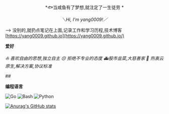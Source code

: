 <div align="center">

*:fish:当咸鱼有了梦想,就注定了一生徒劳 *

</div>

<div align="center">

*＼Hi, I'm yang0009!／*

</div>

--> 没别的,就扔点笔记在上面,记录工作和学习历程,技术博客[https://yang0009.github.io](https://yang0009.github.io/)
<div align="left">
 
  **爱好**
 
 *:sailboat: 喜欢自由的思想,独立自主*
 *:unamused: 拒绝不专业的态度*
 *:ambulance:股市韭菜,大慈善家*
 *:bookmark: 热衷云原生,解决方案,协议标准*
</div>
##
<div align="left">

  **编程语言**

![Go](https://img.shields.io/badge/Go-00ADD8?style=flat-square&logo=go&logoColor=white)
![Bash](https://img.shields.io/badge/Bash-444444?style=flat-square&logo=gnu-bash&logoColor=white)
![Python](https://img.shields.io/badge/Python-377bAB?style=flat-square&logo=python&logoColor=white)
</div>

[![Anurag's GitHub stats](https://github-readme-stats.vercel.app/api?username=yang0009&show_icons=true&theme=radical)](https://github.com/yang0009/github-readme-stats)
